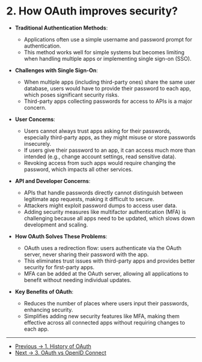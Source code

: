 # 2. How OAuth improves security?

- **Traditional Authentication Methods**:

  - Applications often use a simple username and password prompt for authentication.
  - This method works well for simple systems but becomes limiting when handling multiple apps or implementing single sign-on (SSO).

- **Challenges with Single Sign-On**:

  - When multiple apps (including third-party ones) share the same user database, users would have to provide their password to each app, which poses significant security risks.
  - Third-party apps collecting passwords for access to APIs is a major concern.

- **User Concerns**:

  - Users cannot always trust apps asking for their passwords, especially third-party apps, as they might misuse or store passwords insecurely.
  - If users give their password to an app, it can access much more than intended (e.g., change account settings, read sensitive data).
  - Revoking access from such apps would require changing the password, which impacts all other services.

- **API and Developer Concerns**:

  - APIs that handle passwords directly cannot distinguish between legitimate app requests, making it difficult to secure.
  - Attackers might exploit password dumps to access user data.
  - Adding security measures like multifactor authentication (MFA) is challenging because all apps need to be updated, which slows down development and scaling.

- **How OAuth Solves These Problems**:

  - OAuth uses a redirection flow: users authenticate via the OAuth server, never sharing their password with the app.
  - This eliminates trust issues with third-party apps and provides better security for first-party apps.
  - MFA can be added at the OAuth server, allowing all applications to benefit without needing individual updates.

- **Key Benefits of OAuth**:
  - Reduces the number of places where users input their passwords, enhancing security.
  - Simplifies adding new security features like MFA, making them effective across all connected apps without requiring changes to each app.

<hr>

- [Previous -> 1. History of OAuth](1.%20History%20of%20OAuth.md)
- [Next -> 3. OAuth vs OpenID Connect](3.%20OAuth%20vs%20OpenID%20Connect.md)

